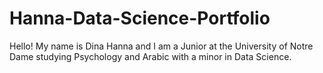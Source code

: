 # Hanna-Data-Science-Portfolio
Hello! My name is Dina Hanna and I am a Junior at the University of Notre Dame studying Psychology and Arabic with a minor in Data Science.
